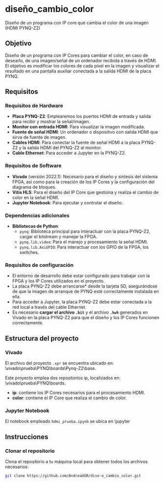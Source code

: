 # diseño_cambio_color
Diseño de un programa con IP core que cambia el color de una imagen (HDMI PYNQ-Z2)

## Objetivo
Diseño de un programa con IP Cores para cambiar el color, en caso de desearlo, de una imagen/señal de un ordenador recibida a través de HDMI. El objetivo es modificar los colores de cada píxel en la imagen y visualizar el resultado en una pantalla auxiliar conectada a la salida HDMI de la placa PYNQ.

## Requisitos
### Requisitos de Hardware
- **Placa PYNQ-Z2**: Emplearemos los puertos HDMI de entrada y salida para recibir y mostrar la señal/imagen.
- **Monitor con entrada HDMI**: Para visualizar la imagen modificada.
- **Fuente de señal HDMI**: Un ordenador o dispositivo con salida HDMI que sirva de fuente de imagen.
- **Cables HDMI**: Para conectar la fuente de señal HDMI a la placa PYNQ-Z2 y la salida HDMI del PYNQ-Z2 al monitor.
- **Cable Ethernet**: Para acceder a Jupyter en la PYNQ-Z2.

### Requisitos de Software
- **Vivado** (versión 2022.1): Necesario para el diseño y síntesis del sistema FPGA, así como para la creación de los IP Cores y la configuración del diagrama de bloques.
- **Vitis HLS**: Para el diseño del IP Core que gestiona y realiza el cambio de color en la señal HDMI.
- **Jupyter Notebook**: Para ejecutar y controlar el diseño.

### Dependencias adicionales
- **Bibliotecas de Python**:
  - `pynq`: Biblioteca principal para interactuar con la placa PYNQ-Z2, cargar el bitstream y manejar la FPGA.
  - `pynq.lib.video`: Para el manejo y procesamiento la señal HDMI.
  - `pynq.lib.AxiGPIO`: Para interactuar con los GPIO de la FPGA, los switches.

### Requisitos de configuración
- El entorno de desarrollo debe estar configurado para trabajar con la FPGA y los IP Cores utilizados en el proyecto.
- La placa PYNQ-Z2 debe arrancarse* desde la tarjeta SD, asegurándose de que la imagen de arranque de PYNQ esté correctamente instalada en ella.
- Para acceder a Jupyter, la placa PYNQ-Z2 debe estar conectada a la red local a través del cable Ethernet.
- Es necesario **cargar el archivo `.bit`** y el archivo **`.hwh`** generados en Vivado en la placa PYNQ-Z2 para que el diseño y los IP Cores funcionen correctamente. 
  
## Estructura del proyecto
### Vivado
El archivo del proyecto `.xpr` se encuentra ubicado en: \vivado\prueba\PYNQ\boards\Pynq-Z2\base.

Este proyecto emplea dos repositorios ip, localizados en: \vivado\prueba\PYNQ\boards.

- **ip**: contiene los IP Cores necesarios para el procesamiento HDMI.
- **color**: contiene el IP Core que realiza el cambio de color.

### Jupyter Notebook
El notebook empleado `hdmi_prueba.ipynb` se ubica en \jupyter

## Instrucciones
### Clonar el repositorio
Clona el repositorio a tu máquina local para obtener todos los archivos necesarios:
```bash
git clone https://github.com/AndreaUGR/dise-o_cambio_color.git

